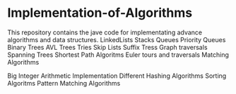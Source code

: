 # Implementation-of-Algorithms
This repository contains the jave code for implementating advance algorithms and data structures.
LinkedLists
Stacks
Queues
Priority Queues
Binary Trees
AVL Trees
Tries
Skip Lists
Suffix Tress
Graph traversals
Spanning Trees
Shortest Path Algoritms
Euler tours and traversals
Matching Algorithms

Big Integer Arithmetic Implementation
Different Hashing Algorithms
Sorting Algoritms
Pattern Matching Algorithms




